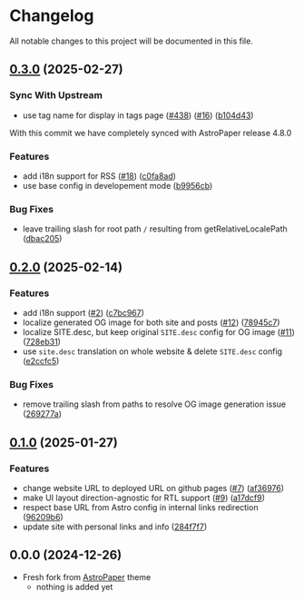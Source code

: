 # Changelog

All notable changes to this project will be documented in this file.

## [0.3.0](https://github.com/yousef8/AstroPaperI18n/compare/v0.2.0...v0.3.0) (2025-02-27)

### Sync With Upstream

* use tag name for display in tags page ([#438](https://github.com/yousef8/AstroPaperI18n/issues/438)) ([#16](https://github.com/yousef8/AstroPaperI18n/issues/16)) ([b104d43](https://github.com/yousef8/AstroPaperI18n/commit/b104d43d1078e8feeaa4decbc0bab311b117efc6))

With this commit we have completely synced with AstroPaper release 4.8.0

### Features

* add i18n support for RSS ([#18](https://github.com/yousef8/AstroPaperI18n/issues/18)) ([c0fa8ad](https://github.com/yousef8/AstroPaperI18n/commit/c0fa8adddd9a60a17c5bf17963c410ba0e42d129))
* use base config in developement mode ([b9956cb](https://github.com/yousef8/AstroPaperI18n/commit/b9956cb46c50fe6a57a36c06c662c97c16084fb2))


### Bug Fixes

* leave trailing slash for root path `/` resulting from getRelativeLocalePath ([dbac205](https://github.com/yousef8/AstroPaperI18n/commit/dbac2057d3d58736c257068ef78a10d480adf09b))

## [0.2.0](https://github.com/yousef8/AstroPaperI18n/compare/v0.1.0...v0.2.0) (2025-02-14)


### Features

* add i18n support ([#2](https://github.com/yousef8/AstroPaperI18n/issues/2)) ([c7bc967](https://github.com/yousef8/AstroPaperI18n/commit/c7bc96704059d9fa5d19258144b90f98b6f68a65))
* localize generated OG image for both site and posts ([#12](https://github.com/yousef8/AstroPaperI18n/issues/12)) ([78945c7](https://github.com/yousef8/AstroPaperI18n/commit/78945c74346dd277741d5f44f2d3abb1c97a84dd))
* localize SITE.desc, but keep original `SITE.desc` config for OG image ([#11](https://github.com/yousef8/AstroPaperI18n/issues/11)) ([728eb31](https://github.com/yousef8/AstroPaperI18n/commit/728eb318f9716e93a3c6067fe6847b1e2ea60803))
* use `site.desc` translation on whole website & delete `SITE.desc` config ([e2ccfc5](https://github.com/yousef8/AstroPaperI18n/commit/e2ccfc52a4fa76a32b9ca86a1a38c5fd5d3191ac))


### Bug Fixes

* remove trailing slash from paths to resolve OG image generation issue ([269277a](https://github.com/yousef8/AstroPaperI18n/commit/269277a2d5495f6f90642b61b7bbd927664f9ab1))

## [0.1.0](https://github.com/yousef8/AstroPaperI18n/compare/v0.0.0...v0.1.0) (2025-01-27)


### Features

* change website URL to deployed URL on github pages ([#7](https://github.com/yousef8/AstroPaperI18n/issues/7)) ([af36976](https://github.com/yousef8/AstroPaperI18n/commit/af369764e36f19b0b512974d7a49cbadee348990))
* make UI layout direction-agnostic for RTL support ([#9](https://github.com/yousef8/AstroPaperI18n/issues/9)) ([a17dcf9](https://github.com/yousef8/AstroPaperI18n/commit/a17dcf95323c72ab9c51ac85ec5b915bc57dbba9))
* respect base URL from Astro config in internal links redirection ([96209b6](https://github.com/yousef8/AstroPaperI18n/commit/96209b6579a13c3b5b44558a0f217d34a5d3296d))
* update site with personal links and info ([284f7f7](https://github.com/yousef8/AstroPaperI18n/commit/284f7f75d5b27bae5da0e1e815bd42a124a9b1c5))

## 0.0.0 (2024-12-26)

* Fresh fork from [AstroPaper](https://github.com/satnaing/astro-paper) theme
  * nothing is added yet
